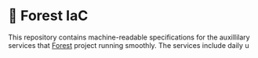 # 🌲 Forest IaC

This repository contains machine-readable specifications for the auxillilary services that [Forest](https://github.com/ChainSafe/forest) project running smoothly. The services include daily u
